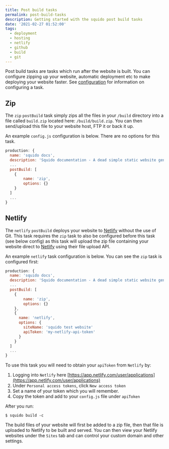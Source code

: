 ```yaml
---
title: Post build tasks
permalink: post-build-tasks
description: Getting started with the squido post build tasks
date: '2021-02-27 01:52:00'
tags: 
  - deployment
  - hosting
  - netlify
  - github
  - build
  - git
---
```


Post build tasks are tasks which run after the website is built. You can configure zipping up your website, automatic deployment etc to make deploying your website faster. See [configuration](/configuration) for information on configuring a task.

## Zip

The `zip` `postBuild` task simply zips all the files in your `/build` directory into a file called `build.zip` located here: `/build/build.zip`. You can then send/upload this file to your website host, FTP it or back it up.

An example `config.js` configuration is below. There are no options for this task.

``` javascript
production: {
  name: 'squido docs',
  description: 'Squido documentation - A dead simple static website generator',
  ...
  postBuild: [
    {
        name: 'zip',
        options: {}
    }
  ]
  ...
}
```

## Netlify

The `netlify` `postBuild` deploys your website to [Netlify](https://netlify.com) without the use of Git. This task requires the `zip` task to also be configured before this task (see below config) as this task will upload the zip file containing your website direct to [Netlify](https://netlify.com) using their file upload API. 

An example `netlify` task configuration is below. You can see the `zip` task is configured first:

``` javascript
production: {
  name: 'squido docs',
  description: 'Squido documentation - A dead simple static website generator',
  ...
  postBuild: [
    {
        name: 'zip',
        options: {}
    },
    {
      name: 'netlify',
      options: {
        siteName: 'squido test website'
        apiToken: 'my-netlify-api-token'
      }
    }
  ]
  ...
}
```

To use this task you will need to obtain your `apiToken` from `Netlify` by:

1. Logging into `Netlify` here [https://app.netlify.com/user/applications](https://app.netlify.com/user/applications)
2. Under `Personal access tokens`, click `New access token`
3. Set a name of your token which you will remember.
4. Copy the token and add to your `config.js` file under `apiToken`

After you run:
``` plaintext
$ squido build -c
```

The build files of your website will first be added to a zip file, then that file is uploaded to Netlify to be built and served. You can then view your Netlify websites under the `Sites` tab and can control your custom domain and other settings.